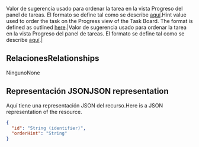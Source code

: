 <span data-ttu-id="3caa2-p103">Valor de sugerencia usado para ordenar la tarea en la vista Progreso del panel de tareas. El formato se define tal como se describe [aquí](planner_order_hint_format.md).</span><span class="sxs-lookup"><span data-stu-id="3caa2-p103">Hint value used to order the task on the Progress view of the Task Board. The format is defined as outlined [here](planner_order_hint_format.md).</span></span>|Valor de sugerencia usado para ordenar la tarea en la vista Progreso del panel de tareas. El formato se define tal como se describe [aquí](planner_order_hint_format.md).|

## <span data-ttu-id="3caa2-128">Relaciones</span><span class="sxs-lookup"><span data-stu-id="3caa2-128">Relationships</span></span>
<a id="relationships" class="xliff"></a>
<span data-ttu-id="3caa2-129">Ninguno</span><span class="sxs-lookup"><span data-stu-id="3caa2-129">None</span></span>


## <span data-ttu-id="3caa2-130">Representación JSON</span><span class="sxs-lookup"><span data-stu-id="3caa2-130">JSON representation</span></span>
<a id="json-representation" class="xliff"></a>
<span data-ttu-id="3caa2-131">Aquí tiene una representación JSON del recurso.</span><span class="sxs-lookup"><span data-stu-id="3caa2-131">Here is a JSON representation of the resource.</span></span>

<!-- {
  "blockType": "resource",
  "optionalProperties": [

  ],
  "@odata.type": "microsoft.graph.plannerProgressTaskBoardTaskFormat"
}-->

```json
{
  "id": "String (identifier)",
  "orderHint": "String"
}

```

<!-- uuid: 8fcb5dbc-d5aa-4681-8e31-b001d5168d79
2015-10-25 14:57:30 UTC -->
<!-- {
  "type": "#page.annotation",
  "description": "plannerProgressTaskBoardTaskFormat resource",
  "keywords": "",
  "section": "documentation",
  "tocPath": ""
}-->